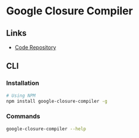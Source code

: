 # Google Closure Compiler

## Links

- [Code Repository](https://github.com/google/closure-compiler)

## CLI

### Installation

```sh
# Using NPM
npm install google-closure-compiler -g
```

### Commands

```sh
google-closure-compiler --help
```

